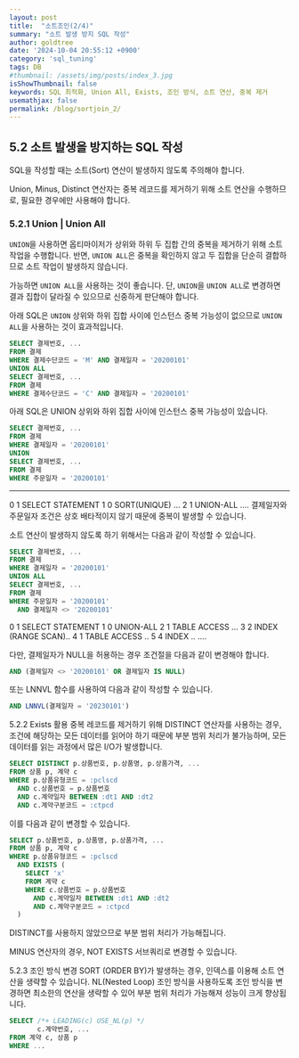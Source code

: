 ```yaml
---
layout: post
title:  "소트조인(2/4)"
summary: "소트 발생 방지 SQL 작성"
author: goldtree
date: '2024-10-04 20:55:12 +0900'
category: 'sql_tuning'
tags: DB
#thumbnail: /assets/img/posts/index_3.jpg
isShowThumbnail: false
keywords: SQL 최적화, Union All, Exists, 조인 방식, 소트 연산, 중복 제거
usemathjax: false
permalink: /blog/sortjoin_2/
---
```


## 5.2 소트 발생을 방지하는 SQL 작성

SQL을 작성할 때는 소트(Sort) 연산이 발생하지 않도록 주의해야 합니다.

Union, Minus, Distinct 연산자는 중복 레코드를 제거하기 위해 소트 연산을 수행하므로, 필요한 경우에만 사용해야 합니다.

### 5.2.1 Union | Union All

`UNION`을 사용하면 옵티마이저가 상위와 하위 두 집합 간의 중복을 제거하기 위해 소트 작업을 수행합니다. 반면, `UNION ALL`은 중복을 확인하지 않고 두 집합을 단순히 결합하므로 소트 작업이 발생하지 않습니다.

가능하면 `UNION ALL`을 사용하는 것이 좋습니다. 단, `UNION`을 `UNION ALL`로 변경하면 결과 집합이 달라질 수 있으므로 신중하게 판단해야 합니다.

아래 SQL은 `UNION` 상위와 하위 집합 사이에 인스턴스 중복 가능성이 없으므로 `UNION ALL`을 사용하는 것이 효과적입니다.

```sql
SELECT 결제번호, ...
FROM 결제
WHERE 결제수단코드 = 'M' AND 결제일자 = '20200101'
UNION ALL
SELECT 결제번호, ...
FROM 결제
WHERE 결제수단코드 = 'C' AND 결제일자 = '20200101'
```

아래 SQL은 UNION 상위와 하위 집합 사이에 인스턴스 중복 가능성이 있습니다.

```sql
SELECT 결제번호, ...
FROM 결제
WHERE 결제일자 = '20200101'
UNION
SELECT 결제번호, ...
FROM 결제
WHERE 주문일자 = '20200101'
```

------------------------------------------------------------------

0 1 SELECT STATEMENT
1 0  SORT(UNIQUE) ...
2 1   UNION-ALL
....
결제일자와 주문일자 조건은 상호 배타적이지 않기 때문에 중복이 발생할 수 있습니다.

소트 연산이 발생하지 않도록 하기 위해서는 다음과 같이 작성할 수 있습니다.

```sql
SELECT 결제번호, ...
FROM 결제
WHERE 결제일자 = '20200101'
UNION ALL
SELECT 결제번호, ...
FROM 결제
WHERE 주문일자 = '20200101'
  AND 결제일자 <> '20200101'
```

0 1 SELECT STATEMENT
1 0  UNION-ALL
2 1   TABLE ACCESS ...
3   2     INDEX (RANGE SCAN)..
4 1   TABLE ACCESS ..
5 4     INDEX ..
....

다만, 결제일자가 NULL을 허용하는 경우 조건절을 다음과 같이 변경해야 합니다.

```sql
AND (결제일자 <> '20200101' OR 결제일자 IS NULL)
```
또는 LNNVL 함수를 사용하여 다음과 같이 작성할 수 있습니다.

```sql
AND LNNVL(결제일자 = '20230101')
```
5.2.2 Exists 활용
중복 레코드를 제거하기 위해 DISTINCT 연산자를 사용하는 경우, 조건에 해당하는 모든 데이터를 읽어야 하기 때문에 부분 범위 처리가 불가능하며, 모든 데이터를 읽는 과정에서 많은 I/O가 발생합니다.

```sql
SELECT DISTINCT p.상품번호, p.상품명, p.상품가격, ...
FROM 상품 p, 계약 c
WHERE p.상품유형코드 = :pclscd
  AND c.상품번호 = p.상품번호
  AND c.계약일자 BETWEEN :dt1 AND :dt2
  AND c.계약구분코드 = :ctpcd
```
이를 다음과 같이 변경할 수 있습니다.

```sql
SELECT p.상품번호, p.상품명, p.상품가격, ...
FROM 상품 p, 계약 c
WHERE p.상품유형코드 = :pclscd
  AND EXISTS (
    SELECT 'x'
    FROM 계약 c
    WHERE c.상품번호 = p.상품번호
      AND c.계약일자 BETWEEN :dt1 AND :dt2
      AND c.계약구분코드 = :ctpcd
  )
```

DISTINCT를 사용하지 않았으므로 부분 범위 처리가 가능해집니다.

MINUS 연산자의 경우, NOT EXISTS 서브쿼리로 변경할 수 있습니다.

5.2.3 조인 방식 변경
SORT (ORDER BY)가 발생하는 경우, 인덱스를 이용해 소트 연산을 생략할 수 있습니다. 
NL(Nested Loop) 조인 방식을 사용하도록 조인 방식을 변경하면 최소한의 연산을 생략할 수 있어 부분 범위 처리가 가능해져 성능이 크게 향상됩니다.

```sql
SELECT /*+ LEADING(c) USE_NL(p) */
       c.계약번호, ...
FROM 계약 c, 상품 p
WHERE ...
```
